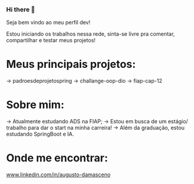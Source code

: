 ### Hi there 👋
Seja bem vindo ao meu perfil dev!

Estou iniciando os trabalhos nessa rede, sinta-se livre pra comentar, compartilhar e testar meus projetos!

# Meus principais projetos:
-> padroesdeprojetospring
-> challange-oop-dio
-> fiap-cap-12

# Sobre mim:
-> Atualmente estudando ADS na FIAP;
-> Estou em busca de um estágio/ trabalho para dar o start na minha carreira!
-> Além da graduação, estou estudando SpringBoot e IA.

# Onde me encontrar:
www.linkedin.com/in/augusto-damasceno

